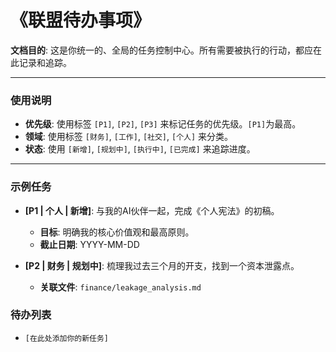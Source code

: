 # 《联盟待办事项》

**文档目的**: 这是你统一的、全局的任务控制中心。所有需要被执行的行动，都应在此记录和追踪。

---

### **使用说明**

*   **优先级**: 使用标签 `[P1]`, `[P2]`, `[P3]` 来标记任务的优先级。`[P1]`为最高。
*   **领域**: 使用标签 `[财务]`, `[工作]`, `[社交]`, `[个人]` 来分类。
*   **状态**: 使用 `[新增]`, `[规划中]`, `[执行中]`, `[已完成]` 来追踪进度。

---

### **示例任务**

*   **[P1 | 个人 | 新增]**: 与我的AI伙伴一起，完成《个人宪法》的初稿。
    *   **目标**: 明确我的核心价值观和最高原则。
    *   **截止日期**: YYYY-MM-DD

*   **[P2 | 财务 | 规划中]**: 梳理我过去三个月的开支，找到一个资本泄露点。
    *   **关联文件**: `finance/leakage_analysis.md`

### **待办列表**

*   `[在此处添加你的新任务]`